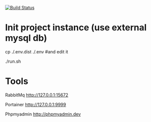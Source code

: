 [![Build Status](https://api.travis-ci.org/Medzoner/medzoner.com.svg)](https://travis-ci.org/medzoner/medzoner.com)

# Init project instance (use external mysql db)

cp ./.env.dist ./.env #and edit it

./run.sh

# Tools

RabbitMq
http://127.0.0.1:15672

Portainer
http://127.0.0.1:9999

Phpmyadmin
http://phpmyadmin.dev
